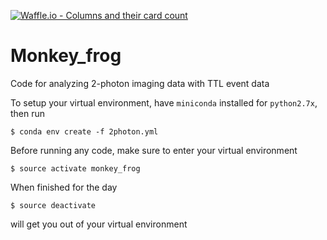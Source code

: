 [![Waffle.io - Columns and their card count](https://badge.waffle.io/dmbrady01/Monkey_frog.svg?columns=all)](https://waffle.io/dmbrady01/Monkey_frog) 


# Monkey_frog

Code for analyzing 2-photon imaging data with TTL event data

To setup your virtual environment, have `miniconda` installed for `python2.7x`, then run

```
$ conda env create -f 2photon.yml
```

Before running any code, make sure to enter your virtual environment

```
$ source activate monkey_frog
```

When finished for the day

```
$ source deactivate
```

will get you out of your virtual environment

